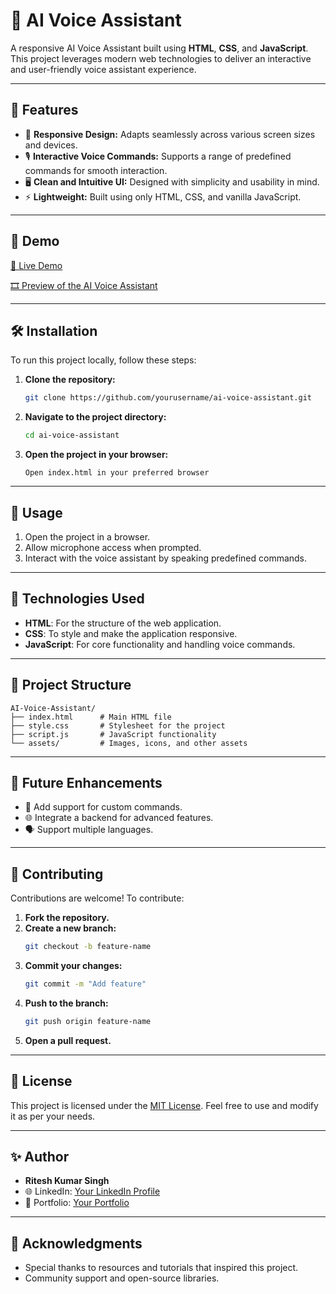 # 🌟 AI Voice Assistant

A responsive AI Voice Assistant built using **HTML**, **CSS**, and **JavaScript**. This project leverages modern web technologies to deliver an interactive and user-friendly voice assistant experience.

---

## 🚀 Features

- 🎨 **Responsive Design:** Adapts seamlessly across various screen sizes and devices.
- 🎙️ **Interactive Voice Commands:** Supports a range of predefined commands for smooth interaction.
- 🖥️ **Clean and Intuitive UI:** Designed with simplicity and usability in mind.
- ⚡ **Lightweight:** Built using only HTML, CSS, and vanilla JavaScript.

---

## 🎥 Demo

[🔗 Live Demo](https://riteshsinghcs.github.io/AI-Voice-Assistance/) 

[🎞️ Preview of the AI Voice Assistant](https://i.postimg.cc/C5w8Ljzy/Screenshot-2025-01-17-000849.png) 

---

## 🛠️ Installation

To run this project locally, follow these steps:

1. **Clone the repository:**
   ```bash
   git clone https://github.com/yourusername/ai-voice-assistant.git
   ```

2. **Navigate to the project directory:**
   ```bash
   cd ai-voice-assistant
   ```

3. **Open the project in your browser:**
   ```
   Open index.html in your preferred browser
   ```

---

## 📖 Usage

1. Open the project in a browser.
2. Allow microphone access when prompted.
3. Interact with the voice assistant by speaking predefined commands.

---

## 🔧 Technologies Used

- **HTML**: For the structure of the web application.
- **CSS**: To style and make the application responsive.
- **JavaScript**: For core functionality and handling voice commands.

---

## 📂 Project Structure

```
AI-Voice-Assistant/
├── index.html      # Main HTML file
├── style.css       # Stylesheet for the project
├── script.js       # JavaScript functionality
└── assets/         # Images, icons, and other assets
```

---

## 🌟 Future Enhancements

- 🔄 Add support for custom commands.
- 🌐 Integrate a backend for advanced features.
- 🗣️ Support multiple languages.

---

## 🤝 Contributing

Contributions are welcome! To contribute:

1. **Fork the repository.**
2. **Create a new branch:**
   ```bash
   git checkout -b feature-name
   ```
3. **Commit your changes:**
   ```bash
   git commit -m "Add feature"
   ```
4. **Push to the branch:**
   ```bash
   git push origin feature-name
   ```
5. **Open a pull request.**

---

## 📜 License

This project is licensed under the [MIT License](LICENSE). Feel free to use and modify it as per your needs.

---

## ✨ Author

- **Ritesh Kumar Singh**
- 🌐 LinkedIn: [Your LinkedIn Profile](#)
- 🌟 Portfolio: [Your Portfolio](#)

---

## 🙏 Acknowledgments

- Special thanks to resources and tutorials that inspired this project.
- Community support and open-source libraries.

